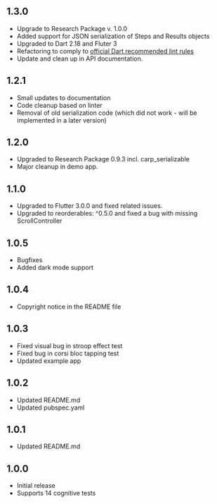 ## 1.3.0

- Upgrade to Research Package v. 1.0.0
- Added support for JSON serialization of Steps and Results objects
- Upgraded to Dart 2.18 and Fluter 3
- Refactoring to comply to [official Dart recommended lint rules](https://pub.dev/packages/flutter_lints)
- Update and clean up in API documentation.

## 1.2.1

- Small updates to documentation
- Code cleanup based on linter
- Removal of old serialization code (which did not work - will be implemented in a later version)

## 1.2.0

- Upgraded to Research Package 0.9.3 incl. carp_serializable
- Major cleanup in demo app.

## 1.1.0

- Upgraded to Flutter 3.0.0 and fixed related issues.
- Upgraded to reorderables: ^0.5.0 and fixed a bug with missing ScrollController

## 1.0.5

- Bugfixes
- Added dark mode support

## 1.0.4

- Copyright notice in the README file

## 1.0.3

- Fixed visual bug in stroop effect test
- Fixed bug in corsi bloc tapping test
- Updated example app

## 1.0.2

- Updated README.md
- Updated pubspec.yaml

## 1.0.1

- Updated README.md

## 1.0.0

- Initial release
- Supports 14 cognitive tests
